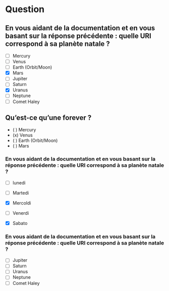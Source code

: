 
# Question 

<!--?-->
## <!--?--> En vous aidant de la documentation et en vous basant sur la réponse précédente : quelle URI correspond à sa planète natale ?
- [ ] Mercury
- [ ] Venus
- [ ] Earth (Orbit/Moon)
- [x] Mars
- [ ] Jupiter
- [ ] Saturn
- [x] Uranus
- [ ] Neptune
- [ ] Comet Haley
<!--/?-->


## <!--?--> Qu’est-ce qu’une forever ?
- ( ) Mercury
- (x) Venus
- ( ) Earth (Orbit/Moon)
- ( ) Mars

### <!--?--> En vous aidant de la documentation et en vous basant sur la réponse précédente : quelle URI correspond à sa planète natale ?
- [ ] lunedi 
- [ ] Martedi
- [x] Mercoldi
- [ ] Venerdi
- [x] Sabato


### <!--?--> En vous aidant de la documentation et en vous basant sur la réponse précédente : quelle URI correspond à sa planète natale ?
- [ ] Jupiter
- [ ] Saturn
- [ ] Uranus
- [ ] Neptune
- [ ] Comet Haley
